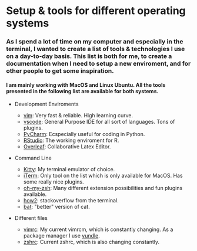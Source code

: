 # Setup & tools for different operating systems


### As I spend a lot of time on my computer and especially in the terminal, I wanted to create a list of tools & technologies I use on a day-to-day basis. This list is both for me, to create a documentation when I need to setup a new enviroment, and for other people to get some inspiration.

#### I am mainly working with MacOS and Linux Ubuntu. All the tools presented in the following list are available for both systems.

* Development Enviroments
    + [vim](https://www.vim.org): Very fast & reliable. High learning curve.
    + [vscode](https://code.visualstudio.com): General Purpose IDE for all sort of languages. Tons of plugins.
    + [PyCharm](https://www.jetbrains.com/pycharm/): Ecspecially useful for coding in Python.
    + [RStudio](https://rstudio.com): The working enviroment for R.
    + [Overleaf](https://www.overleaf.com): Collaborative Latex Editor.
* Command Line 
    + [Kitty](https://sw.kovidgoyal.net/kitty/invocation/): My terminal emulator of choice. 
    + [iTerm](https://iterm2.com): Only tool on the list which is only available for MacOS. Has some really nice plugins.
    + [oh-my-zsh](https://ohmyz.sh): Many different extension possibilities and fun plugins available.
    + [how2](https://github.com/santinic/how2): stackoverflow from the terminal. 
    + [bat](https://github.com/sharkdp/bat): "better" version of cat.

* Different files
    + [vimrc](../../resources/files/vimrc.txt): My current vimrcm, which is constantly changing. As a package manager I use [vundle](https://github.com/VundleVim/Vundle.vim).
    + [zshrc](../../resources/files/zshrc.txt): Current zshrc, which is also changing constantly. 
    

